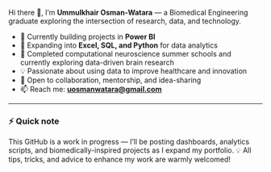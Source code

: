 Hi there 👋, I’m **Ummulkhair Osman-Watara** — a Biomedical Engineering graduate exploring the intersection of research, data, and technology.

- 🔭 Currently building projects in **Power BI**
- 🌱 Expanding into **Excel, SQL, and Python** for data analytics
- 🧠 Completed computational neuroscience summer schools and currently exploring data-driven brain research
- 💡 Passionate about using data to improve healthcare and innovation
- 🤝 Open to collaboration, mentorship, and idea-sharing
- 📫 Reach me: **uosmanwatara@gmail.com**

---

### ⚡ Quick note
This GitHub is a work in progress — I’ll be posting dashboards, analytics scripts, and biomedically-inspired projects as I expand my portfolio. 💡 All tips, tricks, and advice to enhance my work are warmly welcomed!
